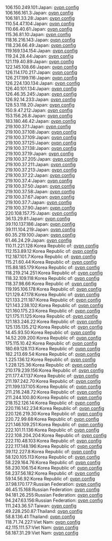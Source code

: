 106.150.249.101:Japan: [ovpn config](vpn/106_150_249_101.ovpn)  
106.166.161.3:Japan: [ovpn config](vpn/106_166_161_3.ovpn)  
106.181.33.28:Japan: [ovpn config](vpn/106_181_33_28.ovpn)  
110.54.47.104:Japan: [ovpn config](vpn/110_54_47_104.ovpn)  
110.66.40.61:Japan: [ovpn config](vpn/110_66_40_61.ovpn)  
115.36.81.10:Japan: [ovpn config](vpn/115_36_81_10.ovpn)  
118.16.216.143:Japan: [ovpn config](vpn/118_16_216_143.ovpn)  
118.236.66.49:Japan: [ovpn config](vpn/118_236_66_49.ovpn)  
119.169.134.154:Japan: [ovpn config](vpn/119_169_134_154.ovpn)  
119.24.28.44:Japan: [ovpn config](vpn/119_24_28_44.ovpn)  
121.119.40.89:Japan: [ovpn config](vpn/121_119_40_89.ovpn)  
122.145.108.66:Japan: [ovpn config](vpn/122_145_108_66.ovpn)  
126.114.170.217:Japan: [ovpn config](vpn/126_114_170_217.ovpn)  
126.217.199.116:Japan: [ovpn config](vpn/126_217_199_116.ovpn)  
126.224.130.134:Japan: [ovpn config](vpn/126_224_130_134.ovpn)  
126.40.101.134:Japan: [ovpn config](vpn/126_40_101_134.ovpn)  
126.46.35.245:Japan: [ovpn config](vpn/126_46_35_245.ovpn)  
126.92.14.233:Japan: [ovpn config](vpn/126_92_14_233.ovpn)  
128.53.118.20:Japan: [ovpn config](vpn/128_53_118_20.ovpn)  
150.9.47.212:Japan: [ovpn config](vpn/150_9_47_212.ovpn)  
153.156.26.8:Japan: [ovpn config](vpn/153_156_26_8.ovpn)  
183.180.46.42:Japan: [ovpn config](vpn/183_180_46_42.ovpn)  
219.100.37.1:Japan: [ovpn config](vpn/219_100_37_1.ovpn)  
219.100.37.108:Japan: [ovpn config](vpn/219_100_37_108.ovpn)  
219.100.37.109:Japan: [ovpn config](vpn/219_100_37_109.ovpn)  
219.100.37.125:Japan: [ovpn config](vpn/219_100_37_125.ovpn)  
219.100.37.138:Japan: [ovpn config](vpn/219_100_37_138.ovpn)  
219.100.37.19:Japan: [ovpn config](vpn/219_100_37_19.ovpn)  
219.100.37.205:Japan: [ovpn config](vpn/219_100_37_205.ovpn)  
219.100.37.211:Japan: [ovpn config](vpn/219_100_37_211.ovpn)  
219.100.37.213:Japan: [ovpn config](vpn/219_100_37_213.ovpn)  
219.100.37.22:Japan: [ovpn config](vpn/219_100_37_22.ovpn)  
219.100.37.4:Japan: [ovpn config](vpn/219_100_37_4.ovpn)  
219.100.37.50:Japan: [ovpn config](vpn/219_100_37_50.ovpn)  
219.100.37.58:Japan: [ovpn config](vpn/219_100_37_58.ovpn)  
219.100.37.67:Japan: [ovpn config](vpn/219_100_37_67.ovpn)  
219.100.37.7:Japan: [ovpn config](vpn/219_100_37_7.ovpn)  
219.100.37.90:Japan: [ovpn config](vpn/219_100_37_90.ovpn)  
220.108.157.75:Japan: [ovpn config](vpn/220_108_157_75.ovpn)  
36.13.29.81:Japan: [ovpn config](vpn/36_13_29_81.ovpn)  
39.110.137.186:Japan: [ovpn config](vpn/39_110_137_186.ovpn)  
39.111.104.219:Japan: [ovpn config](vpn/39_111_104_219.ovpn)  
60.35.219.100:Japan: [ovpn config](vpn/60_35_219_100.ovpn)  
61.46.24.29:Japan: [ovpn config](vpn/61_46_24_29.ovpn)  
110.11.221.128:Korea Republic of: [ovpn config](vpn/110_11_221_128.ovpn)  
112.153.89.12:Korea Republic of: [ovpn config](vpn/112_153_89_12.ovpn)  
112.187.101.7:Korea Republic of: [ovpn config](vpn/112_187_101_7.ovpn)  
115.21.60.44:Korea Republic of: [ovpn config](vpn/115_21_60_44.ovpn)  
115.88.185.179:Korea Republic of: [ovpn config](vpn/115_88_185_179.ovpn)  
118.219.214.251:Korea Republic of: [ovpn config](vpn/118_219_214_251.ovpn)  
118.32.109.118:Korea Republic of: [ovpn config](vpn/118_32_109_118.ovpn)  
118.37.98.66:Korea Republic of: [ovpn config](vpn/118_37_98_66.ovpn)  
119.195.106.178:Korea Republic of: [ovpn config](vpn/119_195_106_178.ovpn)  
121.129.47.178:Korea Republic of: [ovpn config](vpn/121_129_47_178.ovpn)  
121.133.211.187:Korea Republic of: [ovpn config](vpn/121_133_211_187.ovpn)  
121.143.238.102:Korea Republic of: [ovpn config](vpn/121_143_238_102.ovpn)  
121.160.175.23:Korea Republic of: [ovpn config](vpn/121_160_175_23.ovpn)  
121.175.11.125:Korea Republic of: [ovpn config](vpn/121_175_11_125.ovpn)  
121.183.246.22:Korea Republic of: [ovpn config](vpn/121_183_246_22.ovpn)  
125.135.135.212:Korea Republic of: [ovpn config](vpn/125_135_135_212.ovpn)  
14.45.93.50:Korea Republic of: [ovpn config](vpn/14_45_93_50.ovpn)  
14.52.209.200:Korea Republic of: [ovpn config](vpn/14_52_209_200.ovpn)  
175.115.10.42:Korea Republic of: [ovpn config](vpn/175_115_10_42.ovpn)  
180.69.128.113:Korea Republic of: [ovpn config](vpn/180_69_128_113.ovpn)  
182.213.69.54:Korea Republic of: [ovpn config](vpn/182_213_69_54.ovpn)  
1.225.136.12:Korea Republic of: [ovpn config](vpn/1_225_136_12.ovpn)  
1.228.125.36:Korea Republic of: [ovpn config](vpn/1_228_125_36.ovpn)  
210.179.239.156:Korea Republic of: [ovpn config](vpn/210_179_239_156.ovpn)  
211.177.47.137:Korea Republic of: [ovpn config](vpn/211_177_47_137.ovpn)  
211.197.242.70:Korea Republic of: [ovpn config](vpn/211_197_242_70.ovpn)  
211.199.137.105:Korea Republic of: [ovpn config](vpn/211_199_137_105.ovpn)  
211.216.248.72:Korea Republic of: [ovpn config](vpn/211_216_248_72.ovpn)  
211.244.100.80:Korea Republic of: [ovpn config](vpn/211_244_100_80.ovpn)  
218.152.126.14:Korea Republic of: [ovpn config](vpn/218_152_126_14.ovpn)  
220.116.142.234:Korea Republic of: [ovpn config](vpn/220_116_142_234.ovpn)  
220.126.219.30:Korea Republic of: [ovpn config](vpn/220_126_219_30.ovpn)  
220.72.99.68:Korea Republic of: [ovpn config](vpn/220_72_99_68.ovpn)  
221.146.109.251:Korea Republic of: [ovpn config](vpn/221_146_109_251.ovpn)  
222.101.11.136:Korea Republic of: [ovpn config](vpn/222_101_11_136.ovpn)  
222.108.204.204:Korea Republic of: [ovpn config](vpn/222_108_204_204.ovpn)  
222.110.48.103:Korea Republic of: [ovpn config](vpn/222_110_48_103.ovpn)  
222.117.148.196:Korea Republic of: [ovpn config](vpn/222_117_148_196.ovpn)  
39.112.227.8:Korea Republic of: [ovpn config](vpn/39_112_227_8.ovpn)  
58.120.105.113:Korea Republic of: [ovpn config](vpn/58_120_105_113.ovpn)  
58.229.164.76:Korea Republic of: [ovpn config](vpn/58_229_164_76.ovpn)  
58.230.106.154:Korea Republic of: [ovpn config](vpn/58_230_106_154.ovpn)  
58.237.56.182:Korea Republic of: [ovpn config](vpn/58_237_56_182.ovpn)  
59.14.56.92:Korea Republic of: [ovpn config](vpn/59_14_56_92.ovpn)  
37.98.170.177:Russian Federation: [ovpn config](vpn/37_98_170_177.ovpn)  
46.45.15.168:Russian Federation: [ovpn config](vpn/46_45_15_168.ovpn)  
94.181.26.255:Russian Federation: [ovpn config](vpn/94_181_26_255.ovpn)  
94.247.63.156:Russian Federation: [ovpn config](vpn/94_247_63_156.ovpn)  
111.243.36.57:Taiwan: [ovpn config](vpn/111_243_36_57.ovpn)  
49.228.250.87:Thailand: [ovpn config](vpn/49_228_250_87.ovpn)  
58.8.136.41:Thailand: [ovpn config](vpn/58_8_136_41.ovpn)  
118.71.74.227:Viet Nam: [ovpn config](vpn/118_71_74_227.ovpn)  
42.115.111.57:Viet Nam: [ovpn config](vpn/42_115_111_57.ovpn)  
58.187.31.29:Viet Nam: [ovpn config](vpn/58_187_31_29.ovpn)  
